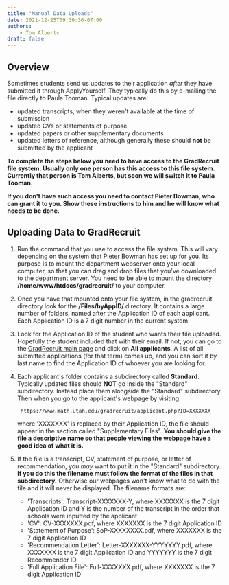 ```yaml
---
title: "Manual Data Uploads"
date: 2021-12-25T09:30:36-07:00
authors:
    - Tom Alberts
draft: false
---
```


## Overview

Sometimes students send us updates to their application *after* they have submitted it through ApplyYourself. They typically do this by e-mailing the file directly to Paula Tooman. Typical updates are:

* updated transcripts, when they weren't available at the time of submission
* updated CVs or statements of purpose
* updated papers or other supplementary documents
* updated letters of reference, although generally these should **not** be submitted by the applicant


**To complete the steps below you need to have access to the GradRecruit file system. Usually only one person has this access to this file system. Currently that person is Tom Alberts, but soon we will switch it to Paula Tooman.**

**If you don't have such access you need to contact Pieter Bowman, who can grant it to you. Show these instructions to him and he will know what needs to be done.**

## Uploading Data to GradRecruit

1. Run the command that you use to access the file system. This will vary depending on the system that Pieter Bowman has set up for you. Its purpose is to mount the department webserver onto your local computer, so that you can drag and drop files that you've downloaded to the department server. You need to be able to mount the directory **/home/www/htdocs/gradrecruit/** to your computer.
2. Once you have that mounted onto your file system, in the gradrecruit directory look for the **/Files/byAppID/** directory. It contains a large number of folders, named after the Application ID of each applicant. Each Application ID is a 7 digit number in the current system.
3. Look for the Application ID of the student who wants their file uploaded. Hopefully the student included that with their email. If not, you can go to the [GradRecruit main page](https://www.math.utah.edu/gradrecruit/) and click on **All applicants**. A list of all submitted applications (for that term) comes up, and you can sort it by last name to find the Application ID of whoever you are looking for.
4. Each applicant's folder contains a subdirectory called **Standard**. Typically updated files should **NOT** go inside the "Standard" subdirectory. Instead place them alongside the "Standard" subdirectory. Then when you go to the applicant's webpage by visiting

        https://www.math.utah.edu/gradrecruit/applicant.php?ID=XXXXXXX
    where 'XXXXXXX' is replaced by their Application ID, the file should appear in the section called "Supplementary Files". **You should give the file a descriptive name so that people viewing the webpage have a good idea of what it is.**

5. If the file is a transcript, CV, statement of purpose, or letter of recommendation, you *may* want to put it in the "Standard" subdirectory. **If you do this the filename must follow the format of the files in that subdirectory.** Otherwise our webpages won't know what to do with the file and it will never be displayed. The filename formats are:

    * 'Transcripts': Transcript-XXXXXXX-Y, where XXXXXXX is the 7 digit Application ID and Y is the number of the transcript in the order that schools were inputted by the applicant
    * 'CV': CV-XXXXXXX.pdf, where XXXXXXX is the 7 digit Application ID
    * 'Statement of Purpose': SoP-XXXXXXXX.pdf, where XXXXXXX is the 7 digit Application ID
    * 'Recommendation Letter': Letter-XXXXXXX-YYYYYYY.pdf, where XXXXXXX is the 7 digit Application ID and YYYYYYY is the 7 digit Recommender ID
    * 'Full Application File': Full-XXXXXXX.pdf, where XXXXXXX is the 7 digit Application ID


